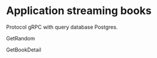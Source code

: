 # Application streaming books

Protocol gRPC with query database Postgres.

GetRandom

GetBookDetail
